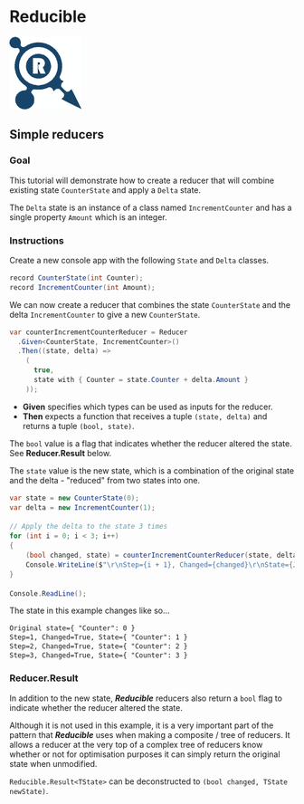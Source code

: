 ﻿# Reducible
![](./../../../images/small-logo.png)
## Simple reducers
### Goal
This tutorial will demonstrate how to create a reducer that will combine
existing state `CounterState` and apply a `Delta` state.

The `Delta` state is an instance of a class named `IncrementCounter` and has
a single property `Amount` which is an integer.

### Instructions

Create a new console app with the following `State` and `Delta` classes.

```c#
record CounterState(int Counter);
record IncrementCounter(int Amount);
```

We can now create a reducer that combines the state `CounterState` and
the delta `IncrementCounter` to give a new `CounterState`.

```c#
var counterIncrementCounterReducer = Reducer
  .Given<CounterState, IncrementCounter>()
  .Then((state, delta) =>
    (
      true,
      state with { Counter = state.Counter + delta.Amount }
    ));
```

* **Given** specifies which types can be used as inputs for the reducer.
* **Then** expects a function that receives a tuple `(state, delta)`
  and returns a tuple `(bool, state)`.

The `bool` value is a flag that indicates whether the reducer altered the state. See
**Reducer.Result** below.

The `state` value is the new state, which is a combination of the original state and
the delta - "reduced" from two states into one.


```c#
var state = new CounterState(0);
var delta = new IncrementCounter(1);

// Apply the delta to the state 3 times
for (int i = 0; i < 3; i++)
{
	(bool changed, state) = counterIncrementCounterReducer(state, delta);
	Console.WriteLine($"\r\nStep={i + 1}, Changed={changed}\r\nState={JsonSerializer.Serialize(state)}");
}

Console.ReadLine();
```

The state in this example changes like so...
```
Original state={ "Counter": 0 }
Step=1, Changed=True, State={ "Counter": 1 }
Step=2, Changed=True, State={ "Counter": 2 }
Step=3, Changed=True, State={ "Counter": 3 }
```

### Reducer.Result

In addition to the new state, ***Reducible*** reducers also return a `bool` flag
to indicate whether the reducer altered the state.

Although it is not used in this example, it is a very important part of the pattern that
***Reducible*** uses when making a composite / tree of reducers. It allows a reducer at
the very top of a complex tree of reducers know whether or not for optimisation purposes
it can simply return the original state when unmodified.

`Reducible.Result<TState>` can be deconstructed to `(bool changed, TState newState)`.


